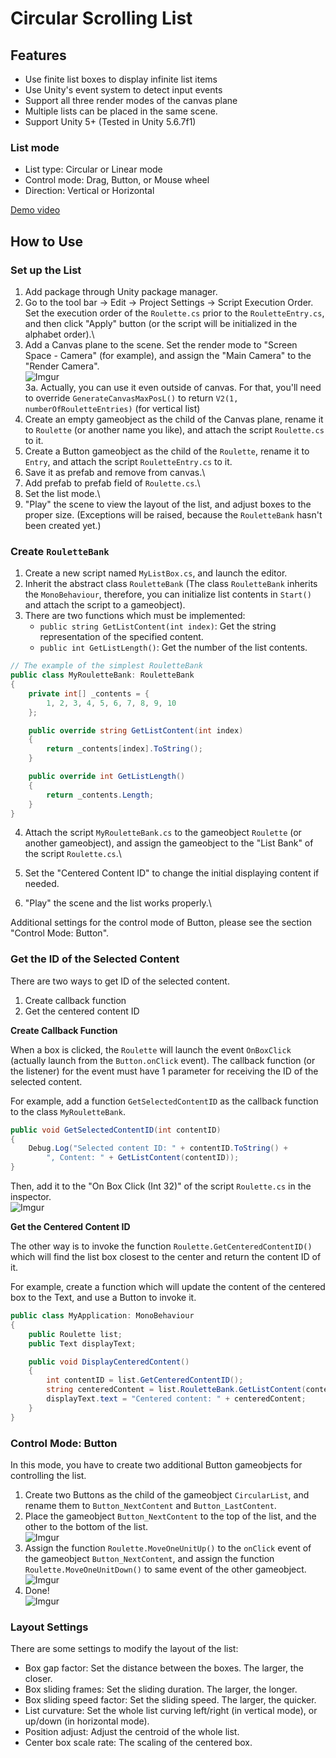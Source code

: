 # Circular Scrolling List

## Features

* Use finite list boxes to display infinite list items
* Use Unity's event system to detect input events
* Support all three render modes of the canvas plane
* Multiple lists can be placed in the same scene.
* Support Unity 5+ (Tested in Unity 5.6.7f1)

### List mode

* List type: Circular or Linear mode
* Control mode: Drag, Button, or Mouse wheel
* Direction: Vertical or Horizontal

[Demo video](https://youtu.be/k63eqwfj-1c)

## How to Use

### Set up the List

1. Add package through Unity package manager.
2. Go to the tool bar -> Edit -> Project Settings -> Script Execution Order. Set the execution order of the `Roulette.cs` prior to the `RouletteEntry.cs`, and then click "Apply" button (or the script will be initialized in the alphabet order).\
3. Add a Canvas plane to the scene. Set the render mode  to "Screen Space - Camera" (for example), and assign the "Main Camera" to the "Render Camera".\
	![Imgur](https://i.imgur.com/YgysLbH.png) \
3a. Actually, you can use it even outside of canvas. For that, you'll need to override `GenerateCanvasMaxPosL()` to return `V2(1, numberOfRouletteEntries)` (for vertical list)
4. Create an empty gameobject as the child of the Canvas plane, rename it to `Roulette` (or another name you like), and attach the script `Roulette.cs` to it.
5. Create a Button gameobject as the child of the `Roulette`, rename it to `Entry`, and attach the script `RouletteEntry.cs` to it.
6. Save it as prefab and remove from canvas.\
7. Add prefab to prefab field of `Roulette.cs`.\
8. Set the list mode.\
9. "Play" the scene to view the layout of the list, and adjust boxes to the proper size. (Exceptions will be raised, because the `RouletteBank` hasn't been created yet.)

### Create `RouletteBank`

1. Create a new script named `MyListBox.cs`, and launch the editor.
2. Inherit the abstract class `RouletteBank` (The class `RouletteBank` inherits the `MonoBehaviour`, therefore, you can initialize list contents in `Start()` and attach the script to a gameobject).
3. There are two functions which must be implemented:
	* `public string GetListContent(int index)`: Get the string representation of the specified content.
	* `public int GetListLength()`: Get the number of the list contents.
```csharp
// The example of the simplest RouletteBank
public class MyRouletteBank: RouletteBank
{
    private int[] _contents = {
        1, 2, 3, 4, 5, 6, 7, 8, 9, 10
    };

    public override string GetListContent(int index)
    {
        return _contents[index].ToString();
    }

    public override int GetListLength()
    {
        return _contents.Length;
    }
}
```
4. Attach the script `MyRouletteBank.cs` to the gameobject `Roulette` (or another gameobject), and assign the gameobject to the "List Bank" of the script `Roulette.cs`.\

5. Set the "Centered Content ID" to change the initial displaying content if needed.
6. "Play" the scene and the list works properly.\

Additional settings for the control mode of Button, please see the section "Control Mode: Button".

### Get the ID of the Selected Content

There are two ways to get ID of the selected content.

1. Create callback function
2. Get the centered content ID

**Create Callback Function**

When a box is clicked, the `Roulette` will launch the event `OnBoxClick` (actually launch from the `Button.onClick` event). The callback function (or the listener) for the event must have 1 parameter for receiving the ID of the selected content.

For example, add a function `GetSelectedContentID` as the callback function to the class `MyRouletteBank`.

```csharp
public void GetSelectedContentID(int contentID)
{
    Debug.Log("Selected content ID: " + contentID.ToString() +
        ", Content: " + GetListContent(contentID));
}
```

Then, add it to the "On Box Click (Int 32)" of the script `Roulette.cs` in the inspector.\
![Imgur](https://i.imgur.com/EmzRYr2.png)

**Get the Centered Content ID**

The other way is to invoke the function `Roulette.GetCenteredContentID()` which will find the list box closest to the center and return the content ID of it.

For example, create a function which will update the content of the centered box to the Text, and use a Button to invoke it.

```csharp
public class MyApplication: MonoBehaviour
{
    public Roulette list;
    public Text displayText;

    public void DisplayCenteredContent()
    {
        int contentID = list.GetCenteredContentID();
        string centeredContent = list.RouletteBank.GetListContent(contentID);
        displayText.text = "Centered content: " + centeredContent;
    }
}
```

### Control Mode: Button

In this mode, you have to create two additional Button gameobjects for controlling the list.

1. Create two Buttons as the child of the gameobject `CircularList`, and rename them to `Button_NextContent` and `Button_LastContent`.
2. Place the gameobject `Button_NextContent` to the top of the list, and the other to the bottom of the list.\
	![Imgur](https://i.imgur.com/MwasBgp.png)
3. Assign the function `Roulette.MoveOneUnitUp()` to the `onClick` event of the gameobject `Button_NextContent`, and assign the function `Roulette.MoveOneUnitDown()` to same event of the other gameobject.\
	![Imgur](https://i.imgur.com/jWQLDpj.png)
4. Done!\
	![Imgur](https://i.imgur.com/hbQL73Q.gif)

### Layout Settings

There are some settings to modify the layout of the list:

* Box gap factor: Set the distance between the boxes. The larger, the closer.
* Box sliding frames: Set the sliding duration. The larger, the longer.
* Box sliding speed factor: Set the sliding speed. The larger, the quicker.
* List curvature: Set the whole list curving left/right (in vertical mode), or up/down (in horizontal mode).
* Position adjust: Adjust the centroid of the whole list.
* Center box scale rate: The scaling of the centered box.
